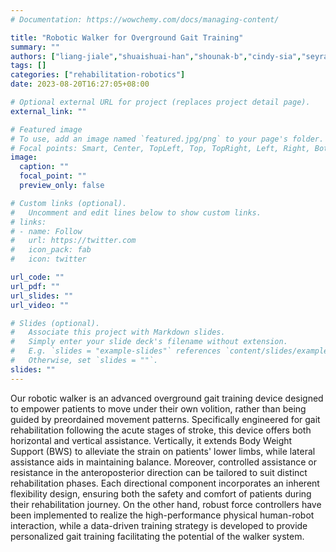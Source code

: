 ```yaml
---
# Documentation: https://wowchemy.com/docs/managing-content/

title: "Robotic Walker for Overground Gait Training"
summary: ""
authors: ["liang-jiale","shuaishuai-han","shounak-b","cindy-sia","seyram-ofori","joshua-leong"]
tags: []
categories: ["rehabilitation-robotics"]
date: 2023-08-20T16:27:05+08:00

# Optional external URL for project (replaces project detail page).
external_link: ""

# Featured image
# To use, add an image named `featured.jpg/png` to your page's folder.
# Focal points: Smart, Center, TopLeft, Top, TopRight, Left, Right, BottomLeft, Bottom, BottomRight.
image:
  caption: ""
  focal_point: ""
  preview_only: false

# Custom links (optional).
#   Uncomment and edit lines below to show custom links.
# links:
# - name: Follow
#   url: https://twitter.com
#   icon_pack: fab
#   icon: twitter

url_code: ""
url_pdf: ""
url_slides: ""
url_video: ""

# Slides (optional).
#   Associate this project with Markdown slides.
#   Simply enter your slide deck's filename without extension.
#   E.g. `slides = "example-slides"` references `content/slides/example-slides.md`.
#   Otherwise, set `slides = ""`.
slides: ""
---
```


Our robotic walker is an advanced overground gait training device designed to empower patients to move under their own volition, rather than being guided by preordained movement patterns. Specifically engineered for gait rehabilitation following the acute stages of stroke, this device offers both horizontal and vertical assistance. Vertically, it extends Body Weight Support (BWS) to alleviate the strain on patients' lower limbs, while lateral assistance aids in maintaining balance. Moreover, controlled assistance or resistance in the anteroposterior direction can be tailored to suit distinct rehabilitation phases. Each directional component incorporates an inherent flexibility design, ensuring both the safety and comfort of patients during their rehabilitation journey. On the other hand, robust force controllers have been implemented to realize the high-performance physical human-robot interaction, while a data-driven training strategy is developed to provide personalized gait training facilitating the potential of the walker system.
